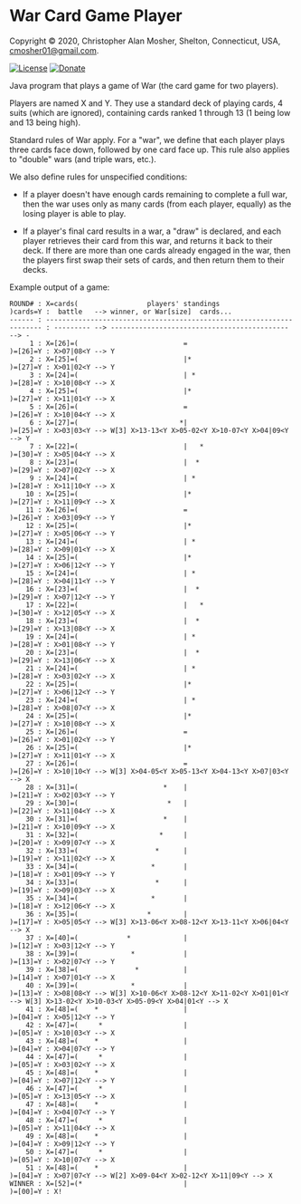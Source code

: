 # War Card Game Player

Copyright © 2020, Christopher Alan Mosher, Shelton, Connecticut, USA, <cmosher01@gmail.com>.

[![License](https://img.shields.io/github/license/cmosher01/WarCardGamePlayer.svg)](https://www.gnu.org/licenses/gpl.html)
[![Donate](https://img.shields.io/badge/Donate-PayPal-green.svg)](https://www.paypal.com/cgi-bin/webscr?cmd=_s-xclick&hosted_button_id=CVSSQ2BWDCKQ2)

Java program that plays a game of War (the card game for two players).

Players are named X and Y.
They use a standard deck of playing cards, 4 suits (which are ignored),
containing cards ranked 1 through 13 (1 being low and 13 being high).

Standard rules of War apply. For a "war", we define that each player
plays three cards face down, followed by one card face up. This rule
also applies to "double" wars (and triple wars, etc.).

We also define rules for unspecified conditions:

* If a player doesn't have enough cards remaining to complete
a full war, then the war uses only as many cards (from each
player, equally) as the losing player is able to play.

* If a player's final card results in a war, a "draw" is declared,
and each player retrieves their card from this war, and returns
it back to their deck.
If there are more than one cards already engaged in the war, then
the players first swap their sets of cards, and then return them to
their decks.

Example output of a game:

    ROUND# : X=cards(                 players' standings                  )cards=Y :  battle   --> winner, or War[size]  cards...
    ------ : --------------------------------------------------------------------- : --------- --> -------------------------------------------- --> -
         1 : X=[26]=(                          =                          )=[26]=Y : X>07|08<Y --> Y
         2 : X=[25]=(                          |*                         )=[27]=Y : X>01|02<Y --> Y
         3 : X=[24]=(                          | *                        )=[28]=Y : X>10|08<Y --> X
         4 : X=[25]=(                          |*                         )=[27]=Y : X>11|01<Y --> X
         5 : X=[26]=(                          =                          )=[26]=Y : X>10|04<Y --> X
         6 : X=[27]=(                         *|                          )=[25]=Y : X>03|03<Y --> W[3] X>13-13<Y X>05-02<Y X>10-07<Y X>04|09<Y --> Y
         7 : X=[22]=(                          |   *                      )=[30]=Y : X>05|04<Y --> X
         8 : X=[23]=(                          |  *                       )=[29]=Y : X>07|02<Y --> X
         9 : X=[24]=(                          | *                        )=[28]=Y : X>11|10<Y --> X
        10 : X=[25]=(                          |*                         )=[27]=Y : X>11|09<Y --> X
        11 : X=[26]=(                          =                          )=[26]=Y : X>03|09<Y --> Y
        12 : X=[25]=(                          |*                         )=[27]=Y : X>05|06<Y --> Y
        13 : X=[24]=(                          | *                        )=[28]=Y : X>09|01<Y --> X
        14 : X=[25]=(                          |*                         )=[27]=Y : X>06|12<Y --> Y
        15 : X=[24]=(                          | *                        )=[28]=Y : X>04|11<Y --> Y
        16 : X=[23]=(                          |  *                       )=[29]=Y : X>07|12<Y --> Y
        17 : X=[22]=(                          |   *                      )=[30]=Y : X>12|05<Y --> X
        18 : X=[23]=(                          |  *                       )=[29]=Y : X>13|08<Y --> X
        19 : X=[24]=(                          | *                        )=[28]=Y : X>01|08<Y --> Y
        20 : X=[23]=(                          |  *                       )=[29]=Y : X>13|06<Y --> X
        21 : X=[24]=(                          | *                        )=[28]=Y : X>03|02<Y --> X
        22 : X=[25]=(                          |*                         )=[27]=Y : X>06|12<Y --> Y
        23 : X=[24]=(                          | *                        )=[28]=Y : X>08|07<Y --> X
        24 : X=[25]=(                          |*                         )=[27]=Y : X>10|08<Y --> X
        25 : X=[26]=(                          =                          )=[26]=Y : X>01|02<Y --> Y
        26 : X=[25]=(                          |*                         )=[27]=Y : X>11|01<Y --> X
        27 : X=[26]=(                          =                          )=[26]=Y : X>10|10<Y --> W[3] X>04-05<Y X>05-13<Y X>04-13<Y X>07|03<Y --> X
        28 : X=[31]=(                     *    |                          )=[21]=Y : X>02|03<Y --> Y
        29 : X=[30]=(                      *   |                          )=[22]=Y : X>11|04<Y --> X
        30 : X=[31]=(                     *    |                          )=[21]=Y : X>10|09<Y --> X
        31 : X=[32]=(                    *     |                          )=[20]=Y : X>09|07<Y --> X
        32 : X=[33]=(                   *      |                          )=[19]=Y : X>11|02<Y --> X
        33 : X=[34]=(                  *       |                          )=[18]=Y : X>01|09<Y --> Y
        34 : X=[33]=(                   *      |                          )=[19]=Y : X>09|03<Y --> X
        35 : X=[34]=(                  *       |                          )=[18]=Y : X>12|06<Y --> X
        36 : X=[35]=(                 *        |                          )=[17]=Y : X>05|05<Y --> W[3] X>13-06<Y X>08-12<Y X>13-11<Y X>06|04<Y --> X
        37 : X=[40]=(            *             |                          )=[12]=Y : X>03|12<Y --> Y
        38 : X=[39]=(             *            |                          )=[13]=Y : X>02|07<Y --> Y
        39 : X=[38]=(              *           |                          )=[14]=Y : X>07|01<Y --> X
        40 : X=[39]=(             *            |                          )=[13]=Y : X>08|08<Y --> W[3] X>10-06<Y X>08-12<Y X>11-02<Y X>01|01<Y --> W[3] X>13-02<Y X>10-03<Y X>05-09<Y X>04|01<Y --> X
        41 : X=[48]=(    *                     |                          )=[04]=Y : X>05|12<Y --> Y
        42 : X=[47]=(     *                    |                          )=[05]=Y : X>10|03<Y --> X
        43 : X=[48]=(    *                     |                          )=[04]=Y : X>04|07<Y --> Y
        44 : X=[47]=(     *                    |                          )=[05]=Y : X>03|02<Y --> X
        45 : X=[48]=(    *                     |                          )=[04]=Y : X>07|12<Y --> Y
        46 : X=[47]=(     *                    |                          )=[05]=Y : X>13|05<Y --> X
        47 : X=[48]=(    *                     |                          )=[04]=Y : X>04|07<Y --> Y
        48 : X=[47]=(     *                    |                          )=[05]=Y : X>11|04<Y --> X
        49 : X=[48]=(    *                     |                          )=[04]=Y : X>09|12<Y --> Y
        50 : X=[47]=(     *                    |                          )=[05]=Y : X>10|07<Y --> X
        51 : X=[48]=(    *                     |                          )=[04]=Y : X>07|07<Y --> W[2] X>09-04<Y X>02-12<Y X>11|09<Y --> X
    WINNER : X=[52]=(*                         |                          )=[00]=Y : X!
